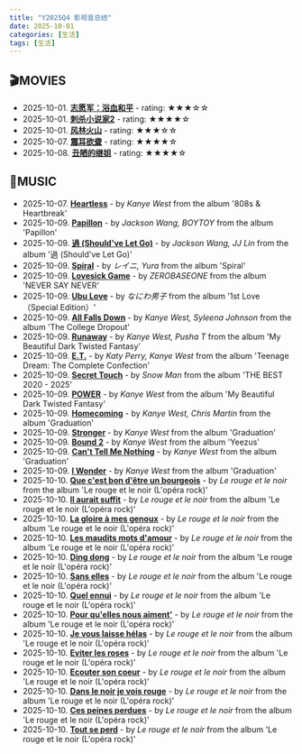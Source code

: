 ```yaml
---
title: "Y2025Q4 影视音总结"
date: 2025-10-01
categories: [生活]
tags: [生活]
---
```


## 🎬MOVIES
- 2025-10-01. [**志愿军：浴血和平**](https://movie.douban.com/subject/36296619/) - rating: ★★★☆☆
- 2025-10-01. [**刺杀小说家2**](https://movie.douban.com/subject/35382381/) - rating: ★★★★☆
- 2025-10-01. [**风林火山**](https://movie.douban.com/subject/26351864/) - rating: ★★★☆☆
- 2025-10-07. [**震耳欲聋**](https://movie.douban.com/subject/37107063/) - rating: ★★★★☆
- 2025-10-08. [**丑陋的继姐**](https://movie.douban.com/subject/36471252/) - rating: ★★★★☆

## 🎵MUSIC
- 2025-10-07. [**Heartless**](https://open.spotify.com/track/4EWCNWgDS8707fNSZ1oaA5) - by *Kanye West* from the album '808s & Heartbreak'
- 2025-10-09. [**Papillon**](https://open.spotify.com/track/7EFmA3zysrOPJNRqhYCOVd) - by *Jackson Wang, BOYTOY* from the album 'Papillon'
- 2025-10-09. [**過 (Should've Let Go)**](https://open.spotify.com/track/1lrafepXruMZB5qHCNqy88) - by *Jackson Wang, JJ Lin* from the album '過 (Should've Let Go)'
- 2025-10-09. [**Spiral**](https://open.spotify.com/track/42DzOJiUtkmCBLkLv21dCb) - by *レイニ, Yura* from the album 'Spiral'
- 2025-10-09. [**Lovesick Game**](https://open.spotify.com/track/4aBQa5IjLc83hGK1uXJidS) - by *ZEROBASEONE* from the album 'NEVER SAY NEVER'
- 2025-10-09. [**Ubu Love**](https://open.spotify.com/track/3XW3XZ0p8Lt7eJobT3ef32) - by *なにわ男子* from the album '1st Love（Special Edition）'
- 2025-10-09. [**All Falls Down**](https://open.spotify.com/track/5SkRLpaGtvYPhw02vZhQQ9) - by *Kanye West, Syleena Johnson* from the album 'The College Dropout'
- 2025-10-09. [**Runaway**](https://open.spotify.com/track/3DK6m7It6Pw857FcQftMds) - by *Kanye West, Pusha T* from the album 'My Beautiful Dark Twisted Fantasy'
- 2025-10-09. [**E.T.**](https://open.spotify.com/track/36ux3YuUsGTWPT8fXclS45) - by *Katy Perry, Kanye West* from the album 'Teenage Dream: The Complete Confection'
- 2025-10-09. [**Secret Touch**](https://open.spotify.com/track/1rRExpEJitAnqZxacYUsBY) - by *Snow Man* from the album 'THE BEST 2020 - 2025'
- 2025-10-09. [**POWER**](https://open.spotify.com/track/2gZUPNdnz5Y45eiGxpHGSc) - by *Kanye West* from the album 'My Beautiful Dark Twisted Fantasy'
- 2025-10-09. [**Homecoming**](https://open.spotify.com/track/4iz9lGMjU1lXS51oPmUmTe) - by *Kanye West, Chris Martin* from the album 'Graduation'
- 2025-10-09. [**Stronger**](https://open.spotify.com/track/0j2T0R9dR9qdJYsB7ciXhf) - by *Kanye West* from the album 'Graduation'
- 2025-10-09. [**Bound 2**](https://open.spotify.com/track/3sNVsP50132BTNlImLx70i) - by *Kanye West* from the album 'Yeezus'
- 2025-10-09. [**Can't Tell Me Nothing**](https://open.spotify.com/track/0mEdbdeRFQwBhN4xfyIeUM) - by *Kanye West* from the album 'Graduation'
- 2025-10-09. [**I Wonder**](https://open.spotify.com/track/7rbECVPkY5UODxoOUVKZnA) - by *Kanye West* from the album 'Graduation'
- 2025-10-10. [**Que c'est bon d'être un bourgeois**](https://open.spotify.com/track/60SmyhP8lreSlj3KnW7HiE) - by *Le rouge et le noir* from the album 'Le rouge et le noir (L'opéra rock)'
- 2025-10-10. [**Il aurait suffit**](https://open.spotify.com/track/0Q6zg9sFTYmSe4sMznOJPg) - by *Le rouge et le noir* from the album 'Le rouge et le noir (L'opéra rock)'
- 2025-10-10. [**La gloire à mes genoux**](https://open.spotify.com/track/1WGg9ErHahP21BboFD26C9) - by *Le rouge et le noir* from the album 'Le rouge et le noir (L'opéra rock)'
- 2025-10-10. [**Les maudits mots d'amour**](https://open.spotify.com/track/1aYN7p7BYwjJ83a6p9arm4) - by *Le rouge et le noir* from the album 'Le rouge et le noir (L'opéra rock)'
- 2025-10-10. [**Ding dong**](https://open.spotify.com/track/1Wy78lLTaVuDoMgUvaSCoq) - by *Le rouge et le noir* from the album 'Le rouge et le noir (L'opéra rock)'
- 2025-10-10. [**Sans elles**](https://open.spotify.com/track/4FoWR8xCvTclIRxD7G5jiW) - by *Le rouge et le noir* from the album 'Le rouge et le noir (L'opéra rock)'
- 2025-10-10. [**Quel ennui**](https://open.spotify.com/track/7IlLcPOdXsyC7rNyqcu1XS) - by *Le rouge et le noir* from the album 'Le rouge et le noir (L'opéra rock)'
- 2025-10-10. [**Pour qu'elles nous aiment'**](https://open.spotify.com/track/3ohYnA4IAIC5Ynk0BqJibl) - by *Le rouge et le noir* from the album 'Le rouge et le noir (L'opéra rock)'
- 2025-10-10. [**Je vous laisse hélas**](https://open.spotify.com/track/3yXwAnoRsZxi8ANq4E7tBs) - by *Le rouge et le noir* from the album 'Le rouge et le noir (L'opéra rock)'
- 2025-10-10. [**Eviter les roses**](https://open.spotify.com/track/3SyQilWU0Eg81lcgvXjIn3) - by *Le rouge et le noir* from the album 'Le rouge et le noir (L'opéra rock)'
- 2025-10-10. [**Ecouter son coeur**](https://open.spotify.com/track/7uVCIgL7yiGhcBV0d2Pjwt) - by *Le rouge et le noir* from the album 'Le rouge et le noir (L'opéra rock)'
- 2025-10-10. [**Dans le noir je vois rouge**](https://open.spotify.com/track/0TK5E0P1vdmdLYMW6B7qOV) - by *Le rouge et le noir* from the album 'Le rouge et le noir (L'opéra rock)'
- 2025-10-10. [**Ces peines perdues**](https://open.spotify.com/track/6K3bfYLIJi8dX0Ynh4yih8) - by *Le rouge et le noir* from the album 'Le rouge et le noir (L'opéra rock)'
- 2025-10-10. [**Tout se perd**](https://open.spotify.com/track/1aTLj4CZjvzUdypbSoB1nz) - by *Le rouge et le noir* from the album 'Le rouge et le noir (L'opéra rock)'

